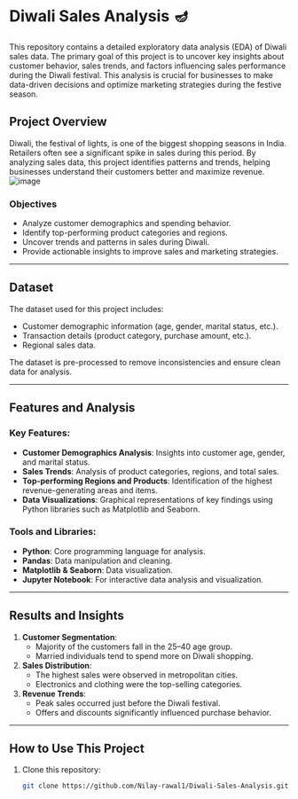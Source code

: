 # Diwali Sales Analysis 🪔

This repository contains a detailed exploratory data analysis (EDA) of Diwali sales data. The primary goal of this project is to uncover key insights about customer behavior, sales trends, and factors influencing sales performance during the Diwali festival. This analysis is crucial for businesses to make data-driven decisions and optimize marketing strategies during the festive season.

## Project Overview

Diwali, the festival of lights, is one of the biggest shopping seasons in India. Retailers often see a significant spike in sales during this period. By analyzing sales data, this project identifies patterns and trends, helping businesses understand their customers better and maximize revenue.
![image](https://github.com/user-attachments/assets/a70cd929-b8cc-4b77-9b5c-4cc887d6494a)

### Objectives
- Analyze customer demographics and spending behavior.
- Identify top-performing product categories and regions.
- Uncover trends and patterns in sales during Diwali.
- Provide actionable insights to improve sales and marketing strategies.

---

## Dataset
The dataset used for this project includes:
- Customer demographic information (age, gender, marital status, etc.).
- Transaction details (product category, purchase amount, etc.).
- Regional sales data.

The dataset is pre-processed to remove inconsistencies and ensure clean data for analysis.

---

## Features and Analysis
### Key Features:
- **Customer Demographics Analysis**: Insights into customer age, gender, and marital status.
- **Sales Trends**: Analysis of product categories, regions, and total sales.
- **Top-performing Regions and Products**: Identification of the highest revenue-generating areas and items.
- **Data Visualizations**: Graphical representations of key findings using Python libraries such as Matplotlib and Seaborn.

### Tools and Libraries:
- **Python**: Core programming language for analysis.
- **Pandas**: Data manipulation and cleaning.
- **Matplotlib & Seaborn**: Data visualization.
- **Jupyter Notebook**: For interactive data analysis and visualization.

---

## Results and Insights
1. **Customer Segmentation**:
   - Majority of the customers fall in the 25–40 age group.
   - Married individuals tend to spend more on Diwali shopping.
2. **Sales Distribution**:
   - The highest sales were observed in metropolitan cities.
   - Electronics and clothing were the top-selling categories.
3. **Revenue Trends**:
   - Peak sales occurred just before the Diwali festival.
   - Offers and discounts significantly influenced purchase behavior.

---

## How to Use This Project
1. Clone this repository:
   ```bash
   git clone https://github.com/Nilay-rawal1/Diwali-Sales-Analysis.git
